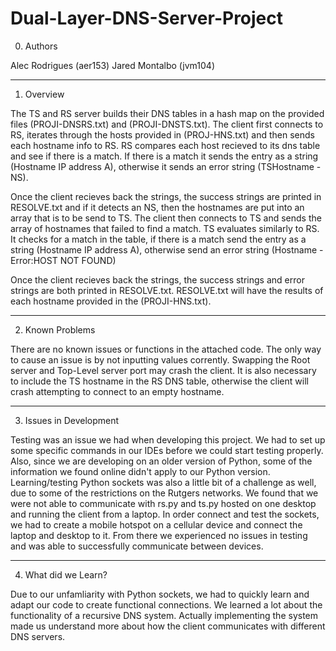 # Dual-Layer-DNS-Server-Project



0. Authors

Alec Rodrigues (aer153)
Jared Montalbo (jvm104)

_________________________________________

1. Overview

The TS and RS server builds their DNS tables in a hash map on the provided files (PROJI-DNSRS.txt) and (PROJI-DNSTS.txt). The client first connects to RS, iterates through the hosts provided in (PROJ-HNS.txt) and then sends each hostname info to RS. RS compares each host recieved to its dns table and see if there is a match. If there is a match it sends the entry as a string (Hostname IP address A), otherwise it sends an error string (TSHostname - NS).

Once the client recieves back the strings, the success strings are printed in RESOLVE.txt and if it detects an NS, then the hostnames are put into an array that is to be send to TS. The client then connects to TS and sends the array of hostnames that failed to find a match. TS evaluates similarly to RS. It checks for a match in the table, if there is a match send the entry as a string (Hostname IP address A), otherwise send an error string (Hostname - Error:HOST NOT FOUND)

Once the client recieves back the strings, the success strings and error strings are both printed in RESOLVE.txt.
RESOLVE.txt will have the results of each hostname provided in the (PROJI-HNS.txt).

_________________________________________

2. Known Problems

There are no known issues or functions in the attached code. The only way to cause an issue is by not inputting values corrently. Swapping the Root server and Top-Level server port may crash the client. It is also necessary to include the TS hostname in the RS DNS table, otherwise the client will crash attempting to connect to an empty hostname.

_________________________________________

3. Issues in Development

Testing was an issue we had when developing this project. We had to set up some specific commands in our IDEs before we could start testing properly. Also, since we are developing on an older version of Python, some of the information we found online didn't apply to our Python version. Learning/testing Python sockets was also a little bit of a challenge as well, due to some of the restrictions on the Rutgers networks. We found that we were not able to communicate with rs.py and ts.py hosted on one desktop and running the client from a laptop. In order connect and test the sockets, we had to create a mobile hotspot on a cellular device and connect the laptop and desktop to it. From there we experienced no issues in testing and was able to successfully communicate between devices.

_________________________________________

4. What did we Learn?

Due to our unfamliarity with Python sockets, we had to quickly learn and adapt our code to create functional connections. We learned a lot about the functionality of a recursive DNS system. Actually implementing the system made us understand more about how the client communicates with different DNS servers. 
